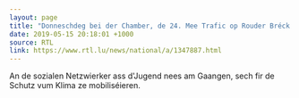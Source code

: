 ```yaml
---
layout: page
title: "Donneschdeg bei der Chamber, de 24. Mee Trafic op Rouder Bréck blockéieren"
date: 2019-05-15 20:18:01 +1000
source: RTL
link: https://www.rtl.lu/news/national/a/1347887.html
---
```


An de sozialen Netzwierker ass d'Jugend nees am Gaangen, sech fir de Schutz vum Klima ze mobiliséieren. 